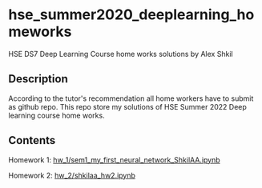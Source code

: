 # hse_summer2020_deeplearning_homeworks
HSE DS7 Deep Learning Course home works solutions by Alex Shkil

## Description
According to the tutor's recommendation all home workers have to submit as github repo. This repo store my solutions of HSE Summer 2022 Deep learning course home works.

## Contents
Homework 1: [hw_1/sem1_my_first_neural_network_ShkilAA.ipynb](hw_1/sem1_my_first_neural_network_ShkilAA.ipynb)

Homework 2: [hw_2/shkilaa_hw2.ipynb](hw_1/sem1_my_first_neural_network_ShkilAA.ipynb)

